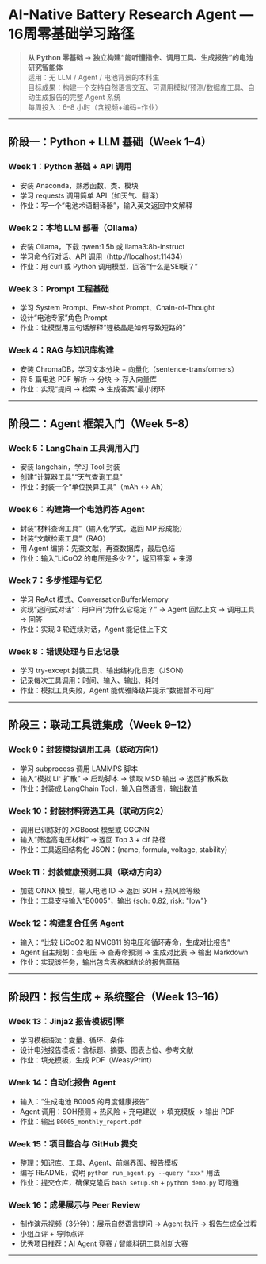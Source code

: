 #  AI-Native Battery Research Agent — 16周零基础学习路径

> **从 Python 零基础 → 独立构建“能听懂指令、调用工具、生成报告”的电池研究智能体**  
> 适用：无 LLM / Agent / 电池背景的本科生  
> 目标成果：构建一个支持自然语言交互、可调用模拟/预测/数据库工具、自动生成报告的完整 Agent 系统  
> 每周投入：6–8 小时（含视频+编码+作业）

---

##  阶段一：Python + LLM 基础（Week 1–4）

### Week 1：Python 基础 + API 调用
- 安装 Anaconda，熟悉函数、类、模块
- 学习 requests 调用简单 API（如天气、翻译）
- 作业：写一个“电池术语翻译器”，输入英文返回中文解释

### Week 2：本地 LLM 部署（Ollama）
- 安装 Ollama，下载 qwen:1.5b 或 llama3:8b-instruct
- 学习命令行对话、API 调用（http://localhost:11434）
- 作业：用 curl 或 Python 调用模型，回答“什么是SEI膜？”

### Week 3：Prompt 工程基础
- 学习 System Prompt、Few-shot Prompt、Chain-of-Thought
- 设计“电池专家”角色 Prompt
- 作业：让模型用三句话解释“锂枝晶是如何导致短路的”

### Week 4：RAG 与知识库构建
- 安装 ChromaDB，学习文本分块 + 向量化（sentence-transformers）
- 将 5 篇电池 PDF 解析 → 分块 → 存入向量库
- 作业：实现“提问 → 检索 → 生成答案”最小闭环

---

##  阶段二：Agent 框架入门（Week 5–8）

### Week 5：LangChain 工具调用入门
- 安装 langchain，学习 Tool 封装
- 创建“计算器工具”“天气查询工具”
- 作业：封装一个“单位换算工具”（mAh ↔ Ah）

### Week 6：构建第一个电池问答 Agent
- 封装“材料查询工具”（输入化学式，返回 MP 形成能）
- 封装“文献检索工具”（RAG）
- 用 Agent 编排：先查文献，再查数据库，最后总结
- 作业：输入“LiCoO2 的电压是多少？”，返回答案 + 来源

### Week 7：多步推理与记忆
- 学习 ReAct 模式、ConversationBufferMemory
- 实现“追问式对话”：用户问“为什么它稳定？” → Agent 回忆上文 → 调用工具 → 回答
- 作业：实现 3 轮连续对话，Agent 能记住上下文

### Week 8：错误处理与日志记录
- 学习 try-except 封装工具、输出结构化日志（JSON）
- 记录每次工具调用：时间、输入、输出、耗时
- 作业：模拟工具失败，Agent 能优雅降级并提示“数据暂不可用”

---

##  阶段三：联动工具链集成（Week 9–12）

### Week 9：封装模拟调用工具（联动方向1）
- 学习 subprocess 调用 LAMMPS 脚本
- 输入“模拟 Li⁺ 扩散” → 启动脚本 → 读取 MSD 输出 → 返回扩散系数
- 作业：封装成 LangChain Tool，输入自然语言，输出数值

### Week 10：封装材料筛选工具（联动方向2）
- 调用已训练好的 XGBoost 模型或 CGCNN
- 输入“筛选高电压材料” → 返回 Top 3 + cif 路径
- 作业：工具返回结构化 JSON：{name, formula, voltage, stability}

### Week 11：封装健康预测工具（联动方向3）
- 加载 ONNX 模型，输入电池 ID → 返回 SOH + 热风险等级
- 作业：工具支持输入“B0005”，输出 {soh: 0.82, risk: "low"}

### Week 12：构建复合任务 Agent
- 输入：“比较 LiCoO2 和 NMC811 的电压和循环寿命，生成对比报告”
- Agent 自主规划：查电压 → 查寿命预测 → 生成对比表 → 输出 Markdown
- 作业：实现该任务，输出包含表格和结论的报告草稿

---

##  阶段四：报告生成 + 系统整合（Week 13–16）

### Week 13：Jinja2 报告模板引擎
- 学习模板语法：变量、循环、条件
- 设计电池报告模板：含标题、摘要、图表占位、参考文献
- 作业：填充模板，生成 PDF（WeasyPrint）

### Week 14：自动化报告 Agent
- 输入：“生成电池 B0005 的月度健康报告”
- Agent 调用：SOH预测 + 热风险 + 充电建议 → 填充模板 → 输出 PDF
- 作业：输出 `B0005_monthly_report.pdf`

### Week 15：项目整合与 GitHub 提交
- 整理：知识库、工具、Agent、前端界面、报告模板
- 编写 README，说明 `python run_agent.py --query "xxx"` 用法
- 作业：提交仓库，确保克隆后 `bash setup.sh` + `python demo.py` 可跑通

### Week 16：成果展示与 Peer Review
- 制作演示视频（3分钟）：展示自然语言提问 → Agent 执行 → 报告生成全过程
- 小组互评 + 导师点评
- 优秀项目推荐：AI Agent 竞赛 / 智能科研工具创新大赛

---
